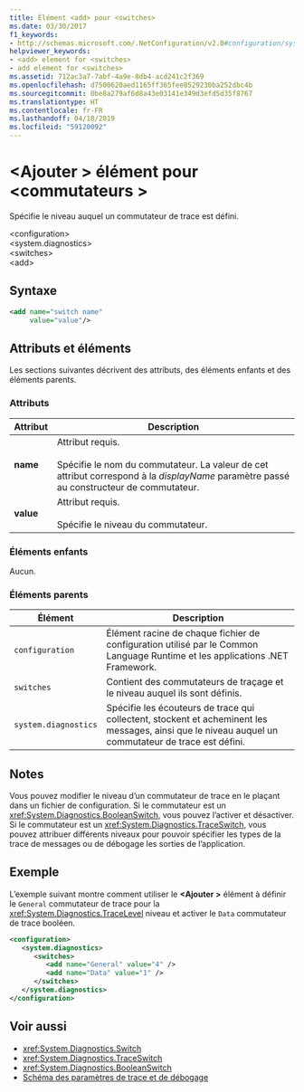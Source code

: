 ```yaml
---
title: Élément <add> pour <switches>
ms.date: 03/30/2017
f1_keywords:
- http://schemas.microsoft.com/.NetConfiguration/v2.0#configuration/system.diagnostics/switches/add
helpviewer_keywords:
- <add> element for <switches>
- add element for <switches>
ms.assetid: 712ac3a7-7abf-4a9e-8db4-acd241c2f369
ms.openlocfilehash: d7500620aed1165ff365fee8529230ba252dbc4b
ms.sourcegitcommit: 0be8a279af6d8a43e03141e349d3efd5d35f8767
ms.translationtype: HT
ms.contentlocale: fr-FR
ms.lasthandoff: 04/18/2019
ms.locfileid: "59120092"
---
```

# <a name="add-element-for-switches"></a>\<Ajouter > élément pour \<commutateurs >
Spécifie le niveau auquel un commutateur de trace est défini.  
  
 \<configuration>  
\<system.diagnostics>  
\<switches>  
\<add>  
  
## <a name="syntax"></a>Syntaxe  
  
```xml  
<add name="switch name"  
     value="value"/>  
```  
  
## <a name="attributes-and-elements"></a>Attributs et éléments  
 Les sections suivantes décrivent des attributs, des éléments enfants et des éléments parents.  
  
### <a name="attributes"></a>Attributs  
  
|Attribut|Description|  
|---------------|-----------------|  
|**name**|Attribut requis.<br /><br /> Spécifie le nom du commutateur. La valeur de cet attribut correspond à la *displayName* paramètre passé au constructeur de commutateur.|  
|**value**|Attribut requis.<br /><br /> Spécifie le niveau du commutateur.|  
  
### <a name="child-elements"></a>Éléments enfants  
 Aucun.  
  
### <a name="parent-elements"></a>Éléments parents  
  
|Élément|Description|  
|-------------|-----------------|  
|`configuration`|Élément racine de chaque fichier de configuration utilisé par le Common Language Runtime et les applications .NET Framework.|  
|`switches`|Contient des commutateurs de traçage et le niveau auquel ils sont définis.|  
|`system.diagnostics`|Spécifie les écouteurs de trace qui collectent, stockent et acheminent les messages, ainsi que le niveau auquel un commutateur de trace est défini.|  
  
## <a name="remarks"></a>Notes  
 Vous pouvez modifier le niveau d’un commutateur de trace en le plaçant dans un fichier de configuration. Si le commutateur est un <xref:System.Diagnostics.BooleanSwitch>, vous pouvez l’activer et désactiver. Si le commutateur est un <xref:System.Diagnostics.TraceSwitch>, vous pouvez attribuer différents niveaux pour pouvoir spécifier les types de la trace de messages ou de débogage les sorties de l’application.  
  
## <a name="example"></a>Exemple  
 L’exemple suivant montre comment utiliser le  **\<Ajouter >** élément à définir le `General` commutateur de trace pour la <xref:System.Diagnostics.TraceLevel> niveau et activer le `Data` commutateur de trace booléen.  
  
```xml  
<configuration>  
   <system.diagnostics>  
      <switches>  
         <add name="General" value="4" />  
         <add name="Data" value="1" />  
      </switches>  
   </system.diagnostics>  
</configuration>  
```  
  
## <a name="see-also"></a>Voir aussi

- <xref:System.Diagnostics.Switch>
- <xref:System.Diagnostics.TraceSwitch>
- <xref:System.Diagnostics.BooleanSwitch>
- [Schéma des paramètres de trace et de débogage](../../../../../docs/framework/configure-apps/file-schema/trace-debug/index.md)
